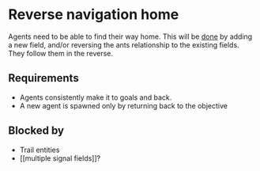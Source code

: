 
# Reverse navigation home

Agents need to be able to find their way home. This will be [done](done.md) by adding a new field, and/or reversing the ants relationship to the existing fields. 
They follow them in the reverse.

## Requirements

- Agents consistently make it to goals and back.
- A new agent is spawned only by returning back to the objective

## Blocked by

- Trail entities
- [[multiple signal fields]]?
